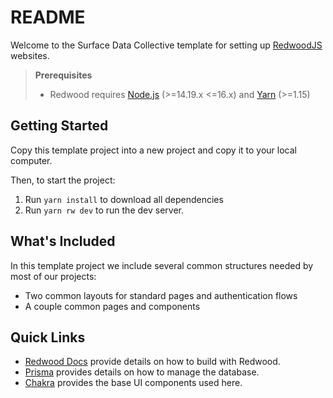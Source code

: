 # README

Welcome to the Surface Data Collective template for setting up
[RedwoodJS](https://redwoodjs.com) websites.

> **Prerequisites**
>
> - Redwood requires [Node.js](https://nodejs.org/en/) (>=14.19.x <=16.x) and
>   [Yarn](https://yarnpkg.com/) (>=1.15)

## Getting Started

Copy this template project into a new project and copy it to your local
computer.

Then, to start the project:

1.  Run `yarn install` to download all dependencies
1.  Run `yarn rw dev` to run the dev server.

## What's Included

In this template project we include several common structures needed by most of
our projects:

*  Two common layouts for standard pages and authentication flows
*  A couple common pages and components

## Quick Links

-  [Redwood Docs](https://redwoodjs.com/docs/introduction) provide details on
   how to build with Redwood.
-  [Prisma](https://www.prisma.io/) provides details on how to manage the
   database.
-  [Chakra](https://chakra-ui.com/) provides the base UI components used here.
